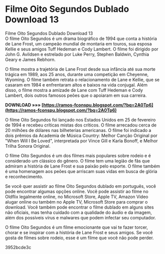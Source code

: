 # Filme Oito Segundos Dublado Download 13
  Filme Oito Segundos Dublado Download 13     
O filme Oito Segundos é um drama biográfico de 1994 que conta a história de Lane Frost, um campeão mundial de montaria em touros, sua esposa Kellie e seus amigos Tuff Hedeman e Cody Lambert. O filme foi dirigido por John G. Avildsen e estrelado por Luke Perry, Stephen Baldwin, Cynthia Geary e James Rebhorn.
     
O filme mostra a trajetória de Lane Frost desde sua infância até sua morte trágica em 1989, aos 25 anos, durante uma competição em Cheyenne, Wyoming. O filme também retrata o relacionamento de Lane e Kellie, que se casaram em 1984 e enfrentaram altos e baixos na vida conjugal. Além disso, o filme mostra a amizade de Lane com Tuff Hedeman e Cody Lambert, dois outros famosos peões que o apoiaram em sua carreira.
 
**DOWNLOAD »»» [https://ramos-fconspu.blogspot.com/?bq=2A0Tp6](https://ramos-fconspu.blogspot.com/?bq=2A0Tp6)**


     
O filme Oito Segundos foi lançado nos Estados Unidos em 25 de fevereiro de 1994 e recebeu críticas mistas dos críticos. O filme arrecadou cerca de 20 milhões de dólares nas bilheterias americanas. O filme foi indicado a dois prêmios da Academia de Música Country: Melhor Canção Original por "When Will I Be Loved", interpretada por Vince Gill e Karla Bonoff, e Melhor Trilha Sonora Original.
     
O filme Oito Segundos é um dos filmes mais populares sobre rodeio e é considerado um clássico do gênero. O filme tem uma legião de fãs que admiram a história de Lane Frost e sua paixão pelo esporte. O filme também é uma homenagem aos peões que arriscam suas vidas em busca de glória e reconhecimento.
     
Se você quer assistir ao filme Oito Segundos dublado em português, você pode encontrar algumas opções online. Você pode assistir ao filme no Oldflix legalmente online, no Microsoft Store, Apple TV, Amazon Video alugar online ou também no Apple TV, Microsoft Store para comprar o download. Você também pode encontrar o filme dublado em alguns sites não oficiais, mas tenha cuidado com a qualidade do áudio e da imagem, além dos possíveis vírus e malwares que podem infectar seu computador.
     
O filme Oito Segundos é um filme emocionante que vai te fazer torcer, chorar e se inspirar com a história de Lane Frost e seus amigos. Se você gosta de filmes sobre rodeio, esse é um filme que você não pode perder.

 3952bcde3c
 
